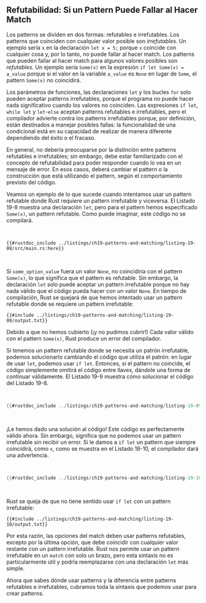 ## Refutabilidad: Si un Pattern Puede Fallar al Hacer Match

Los patterns se dividen en dos formas: refutables e irrefutables. Los patterns
que coinciden con cualquier valor posible son *irrefutables*. Un ejemplo sería
`x` en la declaración `let x = 5;` porque `x` coincide con cualquier cosa y,
por lo tanto, no puede fallar al hacer match. Los patterns que pueden fallar al
hacer match para algunos valores posibles son *refutables*. Un ejemplo sería
`Some(x)` en la expresión `if let Some(x) = a_value` porque si el valor en la
variable `a_value` es `None` en lugar de `Some`, el pattern `Some(x)` no
coincidirá.

Los parámetros de funciones, las declaraciones `let` y los bucles `for` solo
pueden aceptar patterns irrefutables, porque el programa no puede hacer nada
significativo cuando los valores no coinciden. Las expresiones `if let`,
`while let` y `let`-`else` aceptan patterns refutables e irrefutables, pero el 
compilador advierte contra los patterns irrefutables porque, por definición, 
están destinados a manejar posibles fallas: la funcionalidad de una condicional 
está en su capacidad de realizar de manera diferente dependiendo del éxito o el
fracaso.

En general, no debería preocuparse por la distinción entre patterns refutables
e irrefutables; sin embargo, debe estar familiarizado con el concepto de
refutabilidad para poder responder cuando lo vea en un mensaje de error. En
esos casos, deberá cambiar el pattern o la construcción que está utilizando el
pattern, según el comportamiento previsto del código.

Veamos un ejemplo de lo que sucede cuando intentamos usar un pattern refutable
donde Rust requiere un pattern irrefutable y viceversa. El Listado 19-8 muestra
una declaración `let`, pero para el pattern hemos especificado `Some(x)`, un
pattern refutable. Como puede imaginar, este código no se compilará.

<Listing number="19-8" caption="Intentando utilizar un pattern refutable con `let`">

```rust,ignore,does_not_compile
{{#rustdoc_include ../listings/ch19-patterns-and-matching/listing-19-08/src/main.rs:here}}
```

</Listing>

Si `some_option_value` fuera un valor `None`, no coincidiría con el pattern
`Some(x)`, lo que significa que el pattern es refutable. Sin embargo, la 
declaración `let` solo puede aceptar un pattern irrefutable porque no hay nada
válido que el código pueda hacer con un valor `None`. En tiempo de compilación,
Rust se quejará de que hemos intentado usar un pattern refutable donde se
requiere un pattern irrefutable:

```console
{{#include ../listings/ch19-patterns-and-matching/listing-19-08/output.txt}}
```

Debido a que no hemos cubierto (¡y no pudimos cubrir!) Cada valor válido con el
pattern `Some(x)`, Rust produce un error del compilador.

Si tenemos un pattern refutable donde se necesita un patrón irrefutable, 
podemos solucionarlo cambiando el código que utiliza el patrón: en lugar de 
usar `let`, podemos usar `if let`. Entonces, si el pattern no coincide, el 
código simplemente omitirá el código entre llaves, dándole una forma de 
continuar válidamente. El Listado 19-9 muestra cómo solucionar el código del 
Listado 19-8.

<Listing number="19-9" caption="Usando `let-else` y un bloque con patterns refutables en lugar de `let`">

```rust
{{#rustdoc_include ../listings/ch19-patterns-and-matching/listing-19-09/src/main.rs:here}}
```

</Listing>

¡Le hemos dado una solución al código! Este código es perfectamente válido ahora.
Sin embargo, significa que no podemos usar un pattern irrefutable sin recibir un
error. Si le damos a `if let` un pattern que siempre coincidirá, como `x`, como
se muestra en el Listado 18-10, el compilador dará una advertencia.

<Listing number="19-10" caption="Intentando usar un pattern irrefutable con `if let`">

```rust
{{#rustdoc_include ../listings/ch19-patterns-and-matching/listing-19-10/src/main.rs:here}}
```

</Listing>

Rust se queja de que no tiene sentido usar `if let` con un pattern 
irrefutable:

```console
{{#include ../listings/ch19-patterns-and-matching/listing-19-10/output.txt}}
```

Por esta razón, las opciones del match deben usar patterns refutables, excepto
por la última opción, que debe coincidir con cualquier valor restante con un
pattern irrefutable. Rust nos permite usar un pattern irrefutable en un `match`
con solo un brazo, pero esta sintaxis no es particularmente útil y podría
reemplazarse con una declaración `let` más simple.

Ahora que sabes dónde usar patterns y la diferencia entre patterns refutables e
irrefutables, cubramos toda la sintaxis que podemos usar para crear patterns.
